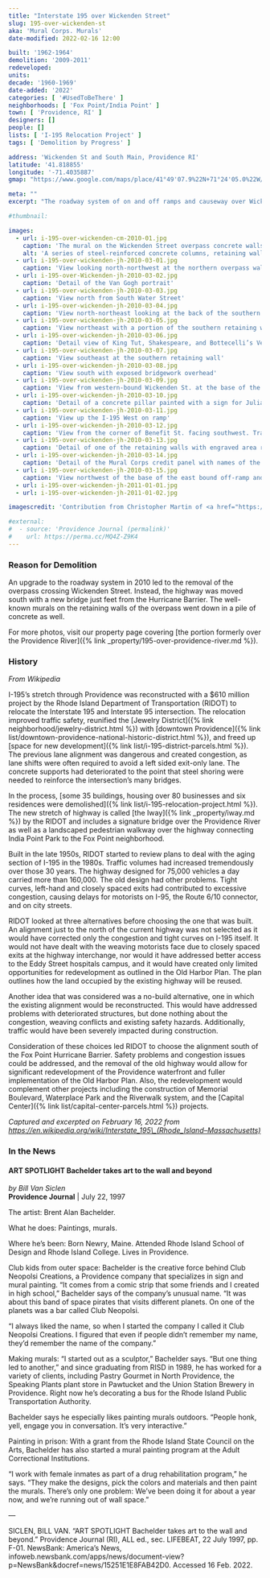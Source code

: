 ```yaml
---
title: "Interstate 195 over Wickenden Street"
slug: 195-over-wickenden-st
aka: 'Mural Corps. Murals'
date-modified: 2022-02-16 12:00

built: '1962-1964'
demolition: '2009-2011'
redeveloped:
units:
decade: '1960-1969'
date-added: '2022'
categories: [ '#UsedToBeThere' ]
neighborhoods: [ 'Fox Point/India Point' ]
town: [ 'Providence, RI' ]
designers: []
people: []
lists: [ 'I-195 Relocation Project' ]
tags: [ 'Demolition by Progress' ]

address: 'Wickenden St and South Main, Providence RI'
latitude: '41.818855'
longitude: '-71.4035887'
gmap: "https://www.google.com/maps/place/41°49'07.9%22N+71°24'05.0%22W/@41.818855,-71.4035887,649m/data=!3m2!1e3!4b1!4m6!3m5!1s0x0:0xdc80b4ccf6709d95!7e2!8m2!3d41.8188549!4d-71.4014001"

meta: ""
excerpt: "The roadway system of on and off ramps and causeway over Wickenden Street and the murals that adorned it"

#thumbnail:

images:
  - url: i-195-over-wickenden-cm-2010-01.jpg
    caption: 'The mural on the Wickenden Street overpass concrete walls, taken 2010 by Christopher Martin'
    alt: 'A series of steel-reinforced concrete columns, retaining walls, ramps, and overhead roadways that used to cut through downtown Providence and the Fox Point neighborhood'
  - url: i-195-over-wickenden-jh-2010-03-01.jpg
    caption: 'View looking north-northwest at the northern overpass wall'
  - url: i-195-over-Wickenden-jh-2010-03-02.jpg
    caption: 'Detail of the Van Gogh portrait'
  - url: i-195-over-wickenden-jh-2010-03-03.jpg
    caption: 'View north from South Water Street'
  - url: i-195-over-wickenden-jh-2010-03-04.jpg
    caption: 'View north-northeast looking at the back of the southern retaining wall with exposed bridgework overhead'
  - url: i-195-over-wickenden-jh-2010-03-05.jpg
    caption: 'View northeast with a portion of the southern retaining wall and mural visible'
  - url: i-195-over-wickenden-jh-2010-03-06.jpg
    caption: 'Detail view of King Tut, Shakespeare, and Bottecelli’s Venus'
  - url: i-195-over-wickenden-jh-2010-03-07.jpg
    caption: 'View southeast at the southern retaining wall'
  - url: i-195-over-wickenden-jh-2010-03-08.jpg
    caption: 'View south with exposed bridgework overhead'
  - url: i-195-over-wickenden-jh-2010-03-09.jpg
    caption: 'View from western-bound Wickenden St. at the base of the I-195 West on ramp'
  - url: i-195-over-wickenden-jh-2010-03-10.jpg
    caption: 'Detail of a concrete pillar painted with a sign for Julian’s, 318 Broadway'
  - url: i-195-over-wickenden-jh-2010-03-11.jpg
    caption: 'View up the I-195 West on ramp'
  - url: i-195-over-wickenden-jh-2010-03-12.jpg
    caption: 'View from the corner of Benefit St. facing southwest. Traffic that wanted to go north on Benefit needed to use this left turn to cross over both lanes of Wickenden St.'
  - url: i-195-over-wickenden-jh-2010-03-13.jpg
    caption: 'Detail of one of the retaining walls with engraved area reading “Bridge Street Bridge 522”'
  - url: i-195-over-wickenden-jh-2010-03-14.jpg
    caption: 'Detail of the Mural Corps credit panel with names of the contributors. Brent Bachelder was the main artist and organizer of the murals.'
  - url: i-195-over-wickenden-jh-2010-03-15.jpg
    caption: 'View northwest of the base of the east bound off-ramp and South Main street merge'
  - url: i-195-over-wickenden-jh-2011-01-01.jpg
  - url: i-195-over-wickenden-jh-2011-01-02.jpg

imagescredit: 'Contribution from Christopher Martin of <a href="https://quahog.org" target="_blank">Quahog.org</a>'

#external:
#  - source: 'Providence Journal (permalink)'
#    url: https://perma.cc/MQ4Z-Z9K4
---
```


### Reason for Demolition

An upgrade to the roadway system in 2010 led to the removal of the overpass crossing Wickenden Street. Instead, the highway was moved south with a new bridge just feet from the Hurricane Barrier. The well-known murals on the retaining walls of the overpass went down in a pile of concrete as well. 

For more photos, visit our property page covering [the portion formerly over the Providence River]({% link _property/195-over-providence-river.md %}).


### History

_From Wikipedia_

I-195’s stretch through Providence was reconstructed with a $610 million project by the Rhode Island Department of Transportation (<span class="abbr">RIDOT</span>) to relocate the Interstate 195 and Interstate 95 intersection. The relocation improved traffic safety, reunified the [Jewelry District]({% link neighborhood/jewelry-district.html %}) with [downtown Providence]({% link list/downtown-providence-national-historic-district.html %}), and freed up [space for new development]({% link list/i-195-district-parcels.html %}). The previous lane alignment was dangerous and created congestion, as lane shifts were often required to avoid a left sided exit-only lane. The concrete supports had deteriorated to the point that steel shoring were needed to reinforce the intersection’s many bridges.

In the process, [some 35 buildings, housing over 80 businesses and six residences were demolished]({% link list/i-195-relocation-project.html %}). The new stretch of highway is called [the Iway]({% link _property/iway.md %}) by the <span class="abbr">RIDOT</span> and includes a signature bridge over the Providence River as well as a landscaped pedestrian walkway over the highway connecting India Point Park to the Fox Point neighborhood. 

Built in the late 1950s, <span class="abbr">RIDOT</span> started to review plans to deal with the aging section of I-195 in the 1980s. Traffic volumes had increased tremendously over those 30 years. The highway designed for 75,000 vehicles a day carried more than 160,000. The old design had other problems. Tight curves, left-hand and closely spaced exits had contributed to excessive congestion, causing delays for motorists on I-95, the Route 6/10 connector, and on city streets.

<span class="abbr">RIDOT</span> looked at three alternatives before choosing the one that was built. An alignment just to the north of the current highway was not selected as it would have corrected only the congestion and tight curves on I-195 itself. It would not have dealt with the weaving motorists face due to closely spaced exits at the highway interchange, nor would it have addressed better access to the Eddy Street hospitals campus, and it would have created only limited opportunities for redevelopment as outlined in the Old Harbor Plan. The plan outlines how the land occupied by the existing highway will be reused.

Another idea that was considered was a no-build alternative, one in which the existing alignment would be reconstructed. This would have addressed problems with deteriorated structures, but done nothing about the congestion, weaving conflicts and existing safety hazards. Additionally, traffic would have been severely impacted during construction.

Consideration of these choices led <span class="abbr">RIDOT</span> to choose the alignment south of the Fox Point Hurricane Barrier. Safety problems and congestion issues could be addressed, and the removal of the old highway would allow for significant redevelopment of the Providence waterfront and fuller implementation of the Old Harbor Plan. Also, the redevelopment would complement other projects including the construction of Memorial Boulevard, Waterplace Park and the Riverwalk system, and the [Capital Center]({% link list/capital-center-parcels.html %}) projects.

_Captured and excerpted on February 16, 2022 from https://en.wikipedia.org/wiki/Interstate_195\_(Rhode_Island–Massachusetts)_


### In the News

#### ART SPOTLIGHT Bachelder takes art to the wall and beyond

_by Bill Van Siclen_  
**Providence Journal** | July 22, 1997

The artist: Brent Alan Bachelder.

What he does: Paintings, murals.

Where he’s been: Born Newry, Maine. Attended Rhode Island School of Design and Rhode Island College. Lives in Providence.

Club kids from outer space: Bachelder is the creative force behind Club Neopolsi Creations, a Providence company that specializes in sign and mural painting. “It comes from a comic strip that some friends and I created in high school,” Bachelder says of the company’s unusual name. “It was about this band of space pirates that visits different planets. On one of the planets was a bar called Club Neopolsi.

“I always liked the name, so when I started the company I called it Club Neopolsi Creations. I figured that even if people didn’t remember my name, they’d remember the name of the company.”

Making murals: “I started out as a sculptor,” Bachelder says. “But one thing led to another,” and since graduating from RISD in 1989, he has worked for a variety of clients, including Pastry Gourmet in North Providence, the Speaking Plants plant store in Pawtucket and the Union Station Brewery in Providence. Right now he’s decorating a bus for the Rhode Island Public Transportation Authority.

Bachelder says he especially likes painting murals outdoors. “People honk, yell, engage you in conversation. It’s very interactive.”

Painting in prison: With a grant from the Rhode Island State Council on the Arts, Bachelder has also started a mural painting program at the Adult Correctional Institutions.

“I work with female inmates as part of a drug rehabilitation program,” he says. “They make the designs, pick the colors and materials and then paint the murals. There’s only one problem: We’ve been doing it for about a year now, and we’re running out of wall space.”

—

SICLEN, BILL VAN. “ART SPOTLIGHT Bachelder takes art to the wall and beyond.” Providence Journal (RI), ALL ed., sec. LIFEBEAT, 22 July 1997, pp. F-01. NewsBank: America’s News, infoweb.newsbank.com/apps/news/document-view?p=NewsBank&docref=news/15251E1E8FAB42D0. Accessed 16 Feb. 2022.
